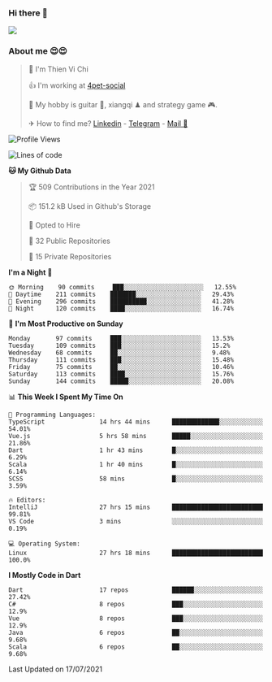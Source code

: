 ### Hi there 👋
![](https://media1.tenor.com/images/9aa4aee77151757a310fcdb4b8fd2a0a/tenor.gif?itemid=12671405)

### About me 😍😍

> 🙎 I'm Thien Vi Chi
> 
> 👍 I'm working at [4pet-social](https://github.com/4pet-social)
>
> 🥞 My hobby is guitar 🎸, xiangqi ♟ and strategy game 🎮.
> 
> ✈ How to find me? [Linkedin](https://www.linkedin.com/in/tvc12/) - [Telegram](https://t.me/yeutham212) - [Mail 📧](mailto:meomeocf98@gmail.com)
> 

<!--START_SECTION:waka-->
![Profile Views](http://img.shields.io/badge/Profile%20Views-9-blue)

![Lines of code](https://img.shields.io/badge/From%20Hello%20World%20I%27ve%20Written-745135%20lines%20of%20code-blue)

**🐱 My Github Data** 

> 🏆 509 Contributions in the Year 2021
 > 
> 📦 151.2 kB Used in Github's Storage 
 > 
> 💼 Opted to Hire
 > 
> 📜 32 Public Repositories 
 > 
> 🔑 15 Private Repositories  
 > 
**I'm a Night 🦉** 

```text
🌞 Morning    90 commits     ███░░░░░░░░░░░░░░░░░░░░░░   12.55% 
🌆 Daytime    211 commits    ███████░░░░░░░░░░░░░░░░░░   29.43% 
🌃 Evening    296 commits    ██████████░░░░░░░░░░░░░░░   41.28% 
🌙 Night      120 commits    ████░░░░░░░░░░░░░░░░░░░░░   16.74%

```
📅 **I'm Most Productive on Sunday** 

```text
Monday       97 commits     ███░░░░░░░░░░░░░░░░░░░░░░   13.53% 
Tuesday      109 commits    ███░░░░░░░░░░░░░░░░░░░░░░   15.2% 
Wednesday    68 commits     ██░░░░░░░░░░░░░░░░░░░░░░░   9.48% 
Thursday     111 commits    ███░░░░░░░░░░░░░░░░░░░░░░   15.48% 
Friday       75 commits     ██░░░░░░░░░░░░░░░░░░░░░░░   10.46% 
Saturday     113 commits    ████░░░░░░░░░░░░░░░░░░░░░   15.76% 
Sunday       144 commits    █████░░░░░░░░░░░░░░░░░░░░   20.08%

```


📊 **This Week I Spent My Time On** 

```text
💬 Programming Languages: 
TypeScript               14 hrs 44 mins      █████████████░░░░░░░░░░░░   54.01% 
Vue.js                   5 hrs 58 mins       █████░░░░░░░░░░░░░░░░░░░░   21.86% 
Dart                     1 hr 43 mins        █░░░░░░░░░░░░░░░░░░░░░░░░   6.29% 
Scala                    1 hr 40 mins        █░░░░░░░░░░░░░░░░░░░░░░░░   6.14% 
SCSS                     58 mins             █░░░░░░░░░░░░░░░░░░░░░░░░   3.59%

🔥 Editors: 
IntelliJ                 27 hrs 15 mins      █████████████████████████   99.81% 
VS Code                  3 mins              ░░░░░░░░░░░░░░░░░░░░░░░░░   0.19%

💻 Operating System: 
Linux                    27 hrs 18 mins      █████████████████████████   100.0%

```

**I Mostly Code in Dart** 

```text
Dart                     17 repos            ██████░░░░░░░░░░░░░░░░░░░   27.42% 
C#                       8 repos             ███░░░░░░░░░░░░░░░░░░░░░░   12.9% 
Vue                      8 repos             ███░░░░░░░░░░░░░░░░░░░░░░   12.9% 
Java                     6 repos             ██░░░░░░░░░░░░░░░░░░░░░░░   9.68% 
Scala                    6 repos             ██░░░░░░░░░░░░░░░░░░░░░░░   9.68%

```



 Last Updated on 17/07/2021
<!--END_SECTION:waka-->